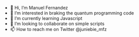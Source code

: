 - 👋 Hi, I’m Manuel Fernandez
- 👀 I’m interested in braking the quantum programming code
- 🌱 I’m currently learning Javascript
- 💞️ I’m looking to collaborate on simple scripts
- 📫 How to reach me on Twitter @juniebie_mfz

<!---
For most of my adult life, I was as an over-the-phone interpreter. After a short break and several unrelated jobs, I began to work as a freelance translator. It was only recently that I began studying the language of computers.
--->
